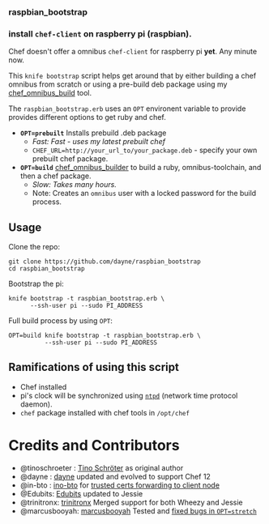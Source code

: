 ### raspbian_bootstrap ###

### install `chef-client` on raspberry pi (raspbian).

Chef doesn't offer a omnibus `chef-client` for raspberry pi **yet**. Any minute now.

This `knife bootstrap` script helps get around that by either building a chef omnibus from scratch or using a pre-build deb package using my [chef_omnibus_build](https://gist.github.com/dayne/330c331ef2b5a69b318f5fb01c49b40a) tool.

The `raspbian_bootstrap.erb` uses an `OPT` environent variable to provide provides different options to get ruby and chef.

* **`OPT=prebuilt`** Installs prebuild .deb package
  * _Fast: Fast - uses my latest prebuilt chef_
  * `CHEF_URL=http://your_url_to/your_package.deb` - specify your own prebuilt chef package.
* **`OPT=build`** [chef_omnibus_builder](https://gist.github.com/dayne/330c331ef2b5a69b318f5fb01c49b40a) to build a ruby, omnibus-toolchain, and then a chef package.
  * _Slow: Takes many hours._
  * Note: Creates an `omnibus` user with a locked password for the build process. 

## Usage

Clone the repo:

```
git clone https://github.com/dayne/raspbian_bootstrap
cd raspbian_bootstrap
```

Bootstrap the pi:

```
knife bootstrap -t raspbian_bootstrap.erb \
      --ssh-user pi --sudo PI_ADDRESS
```

Full build process by using `OPT`:

```
OPT=build knife bootstrap -t raspbian_bootstrap.erb \
          --ssh-user pi --sudo PI_ADDRESS
```

## Ramifications of using this script ##

* Chef installed
* pi's clock will be synchronized using [`ntpd`](http://doc.ntp.org/4.1.0/ntpd.htm) (network time protocol daemon).
* `chef` package installed with chef tools in `/opt/chef`

# Credits and Contributors

* @tinoschroeter : [Tino Schröter](https://github.com/tinoschroeter/raspbian_bootstrap) as original author
* @dayne : [dayne](http://dayne.broderson.org) updated and evolved to support Chef 12
* @in-bto : [ino-bto](https://github.com/ino-bto) for [trusted certs forwarding to client node](https://github.com/dayne/raspbian_bootstrap/pull/1)
* @Edubits: [Edubits](https://github.com/Edubits) updated to Jessie
* @trinitronx: [trinitronx](https://github.com/trinitronx) Merged support for both Wheezy and Jessie
* @marcusbooyah: [marcusbooyah](https://github.com/marcusbooyah) Tested and [fixed bugs in `OPT=stretch`](https://github.com/dayne/raspbian_bootstrap/pull/5)
